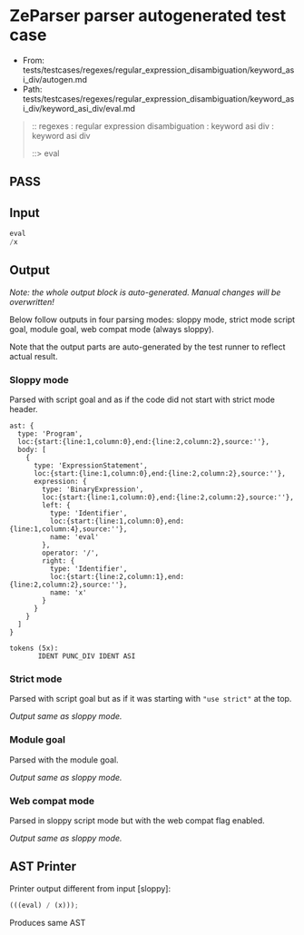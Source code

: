 # ZeParser parser autogenerated test case

- From: tests/testcases/regexes/regular_expression_disambiguation/keyword_asi_div/autogen.md
- Path: tests/testcases/regexes/regular_expression_disambiguation/keyword_asi_div/keyword_asi_div/eval.md

> :: regexes : regular expression disambiguation : keyword asi div : keyword asi div
>
> ::> eval
## PASS

## Input

`````js
eval
/x
`````

## Output

_Note: the whole output block is auto-generated. Manual changes will be overwritten!_

Below follow outputs in four parsing modes: sloppy mode, strict mode script goal, module goal, web compat mode (always sloppy).

Note that the output parts are auto-generated by the test runner to reflect actual result.

### Sloppy mode

Parsed with script goal and as if the code did not start with strict mode header.

`````
ast: {
  type: 'Program',
  loc:{start:{line:1,column:0},end:{line:2,column:2},source:''},
  body: [
    {
      type: 'ExpressionStatement',
      loc:{start:{line:1,column:0},end:{line:2,column:2},source:''},
      expression: {
        type: 'BinaryExpression',
        loc:{start:{line:1,column:0},end:{line:2,column:2},source:''},
        left: {
          type: 'Identifier',
          loc:{start:{line:1,column:0},end:{line:1,column:4},source:''},
          name: 'eval'
        },
        operator: '/',
        right: {
          type: 'Identifier',
          loc:{start:{line:2,column:1},end:{line:2,column:2},source:''},
          name: 'x'
        }
      }
    }
  ]
}

tokens (5x):
       IDENT PUNC_DIV IDENT ASI
`````

### Strict mode

Parsed with script goal but as if it was starting with `"use strict"` at the top.

_Output same as sloppy mode._

### Module goal

Parsed with the module goal.

_Output same as sloppy mode._

### Web compat mode

Parsed in sloppy script mode but with the web compat flag enabled.

_Output same as sloppy mode._

## AST Printer

Printer output different from input [sloppy]:

````js
(((eval) / (x)));
````

Produces same AST
